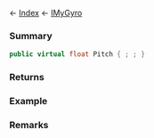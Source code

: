 ← [Index](Api-Index) ← [IMyGyro](Sandbox.ModAPI.Ingame.IMyGyro)

### Summary

```csharp
public virtual float Pitch { ; ; }
```

### Returns

### Example

### Remarks

